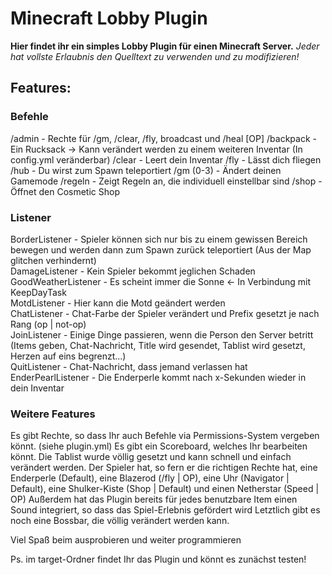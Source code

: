 # Minecraft Lobby Plugin

**Hier findet ihr ein simples Lobby Plugin für einen Minecraft Server.**
*Jeder hat vollste Erlaubnis den Quelltext zu verwenden und zu modifizieren!*

## Features:

### Befehle
/admin - Rechte für /gm, /clear, /fly, broadcast und /heal [OP]
/backpack - Ein Rucksack -> Kann verändert werden zu einem weiteren Inventar (In config.yml veränderbar)
/clear - Leert dein Inventar
/fly - Lässt dich fliegen
/hub - Du wirst zum Spawn teleportiert
/gm (0-3) - Ändert deinen Gamemode
/regeln - Zeigt Regeln an, die individuell einstellbar sind
/shop - Öffnet den Cosmetic Shop

### Listener
BorderListener - Spieler können sich nur bis zu einem gewissen Bereich bewegen und werden dann zum Spawn zurück teleportiert (Aus der Map glitchen verhindernt)  
DamageListener - Kein Spieler bekommt jeglichen Schaden  
GoodWeatherListener - Es scheint immer die Sonne <- In Verbindung mit KeepDayTask  
MotdListener - Hier kann die Motd geändert werden  
ChatListener - Chat-Farbe der Spieler verändert und Prefix gesetzt je nach Rang (op | not-op)  
JoinListener - Einige Dinge passieren, wenn die Person den Server betritt (Items geben, Chat-Nachricht, Title wird gesendet, Tablist wird gesetzt, Herzen auf eins begrenzt...)  
QuitListener - Chat-Nachricht, dass jemand verlassen hat  
EnderPearlListener - Die Enderperle kommt nach x-Sekunden wieder in dein Inventar  

### Weitere Features
Es gibt Rechte, so dass Ihr auch Befehle via Permissions-System vergeben könnt. (siehe plugin.yml)
Es gibt ein Scoreboard, welches Ihr bearbeiten könnt.
Die Tablist wurde völlig gesetzt und kann schnell und einfach verändert werden.
Der Spieler hat, so fern er die richtigen Rechte hat, eine Enderperle (Default), eine Blazerod (/fly | OP), eine Uhr (Navigator | Default), eine Shulker-Kiste (Shop | Default) und einen Netherstar (Speed | OP)
Außerdem hat das Plugin bereits für jedes benutzbare Item einen Sound integriert, so dass das Spiel-Erlebnis gefördert wird
Letztlich gibt es noch eine Bossbar, die völlig verändert werden kann.

Viel Spaß beim ausprobieren und weiter programmieren 

Ps. im target-Ordner findet Ihr das Plugin und könnt es zunächst testen!
